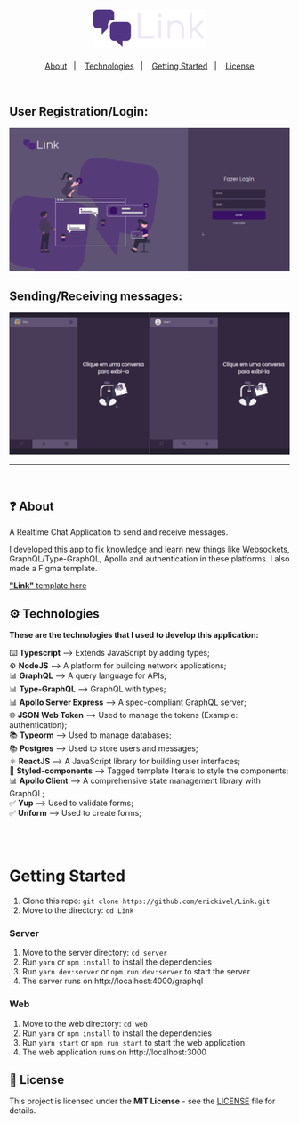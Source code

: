 <h1 align="center">
    <img src="./assets/logo.svg" alt="Link Logo" width="40%">
</h1>

<p align="center">
  <a href="#question-about">About</a>&nbsp;&nbsp;&nbsp;|&nbsp;&nbsp;&nbsp;
  <a href="#gear-technologies">Technologies</a>&nbsp;&nbsp;&nbsp;|&nbsp;&nbsp;&nbsp;
  <a href="#getting-started">Getting Started</a>&nbsp;&nbsp;&nbsp;|&nbsp;&nbsp;&nbsp;
  <a href="#memo-license">License</a>
</p>


</br>

## User Registration/Login:

<p align="center" >
    <img src="./assets/userRegistration.gif" alt="User Registration/Login">
</p>

## Sending/Receiving messages:

<p align="center">
<img src="./assets/sendingAndReceivingMessages.gif" alt="Sending/Receiving messages">
</p>

---

</br> 

## :question: About

A Realtime Chat Application to send and receive messages.

I developed this app to fix knowledge and learn new things like Websockets, GraphQL/Type-GraphQL, Apollo and authentication in these platforms. I also made a Figma template.

<a href="https://www.figma.com/file/7eV2P820E5pT394ixBEdXJ/Link?node-id=0%3A1"> **"Link"** template here</a> 


## :gear: Technologies

**These are the technologies that I used to develop this application:**

⌨️ <strong>Typescript</strong> —> Extends JavaScript by adding types;</br> 
⚙️ <strong>NodeJS</strong> —> A platform for building network applications;</br>
📊 <strong>GraphQL</strong> —> A query language for APIs;</br>
📊 <strong>Type-GraphQL</strong> —> GraphQL with types;</br>
📊 <strong>Apollo Server Express</strong> —> A spec-compliant GraphQL server;</br>
🌐 <strong>JSON Web Token</strong> —> Used to manage the tokens (Example: authentication);</br>
📚 <strong>Typeorm</strong> —> Used to manage databases;</br>
📚 <strong>Postgres</strong> —> Used to store users and messages;</br>
⚛️ <strong>ReactJS</strong> —> A JavaScript library for building user interfaces;</br>
💅 <strong>Styled-components</strong> —> Tagged template literals to style the components;</br>
📊 <strong>Apollo Client</strong> —> A comprehensive state management library with GraphQL;</br>
✅ <strong>Yup</strong> —> Used to validate forms;</br>
✅ <strong>Unform</strong> —> Used to create forms;</br>
</br>

</br>

# Getting Started

1. Clone this repo: `git clone https://github.com/erickivel/Link.git`
2. Move to the directory: `cd Link`

### Server
1. Move to the server directory: `cd server`
2. Run `yarn` or `npm install` to install the dependencies
3. Run `yarn dev:server` or `npm run dev:server` to start the server
4. The server runs on http://localhost:4000/graphql

### Web
1. Move to the web directory: `cd web`
2. Run `yarn` or `npm install` to install the dependencies
3. Run `yarn start` or `npm run start` to start the web application
4. The web application runs on http://localhost:3000

## :memo: License

This project is licensed under the **MIT License** - see the [LICENSE](LICENSE) file for details.